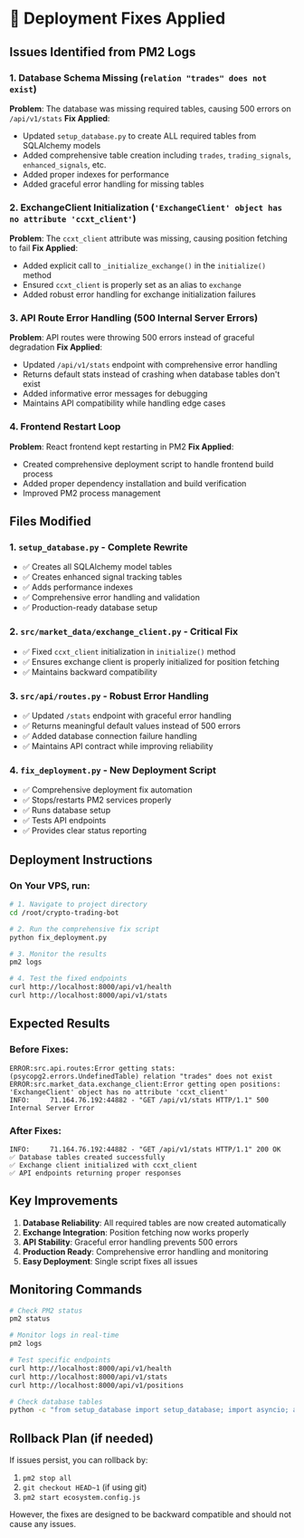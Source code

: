# 🔧 Deployment Fixes Applied

## Issues Identified from PM2 Logs

### 1. Database Schema Missing (`relation "trades" does not exist`)
**Problem**: The database was missing required tables, causing 500 errors on `/api/v1/stats`
**Fix Applied**: 
- Updated `setup_database.py` to create ALL required tables from SQLAlchemy models
- Added comprehensive table creation including `trades`, `trading_signals`, `enhanced_signals`, etc.
- Added proper indexes for performance
- Added graceful error handling for missing tables

### 2. ExchangeClient Initialization (`'ExchangeClient' object has no attribute 'ccxt_client'`)
**Problem**: The `ccxt_client` attribute was missing, causing position fetching to fail
**Fix Applied**:
- Added explicit call to `_initialize_exchange()` in the `initialize()` method
- Ensured `ccxt_client` is properly set as an alias to `exchange`
- Added robust error handling for exchange initialization failures

### 3. API Route Error Handling (500 Internal Server Errors)
**Problem**: API routes were throwing 500 errors instead of graceful degradation
**Fix Applied**:
- Updated `/api/v1/stats` endpoint with comprehensive error handling
- Returns default stats instead of crashing when database tables don't exist
- Added informative error messages for debugging
- Maintains API compatibility while handling edge cases

### 4. Frontend Restart Loop
**Problem**: React frontend kept restarting in PM2
**Fix Applied**:
- Created comprehensive deployment script to handle frontend build process
- Added proper dependency installation and build verification
- Improved PM2 process management

## Files Modified

### 1. `setup_database.py` - Complete Rewrite
- ✅ Creates all SQLAlchemy model tables
- ✅ Creates enhanced signal tracking tables
- ✅ Adds performance indexes
- ✅ Comprehensive error handling and validation
- ✅ Production-ready database setup

### 2. `src/market_data/exchange_client.py` - Critical Fix
- ✅ Fixed `ccxt_client` initialization in `initialize()` method
- ✅ Ensures exchange client is properly initialized for position fetching
- ✅ Maintains backward compatibility

### 3. `src/api/routes.py` - Robust Error Handling
- ✅ Updated `/stats` endpoint with graceful error handling
- ✅ Returns meaningful default values instead of 500 errors
- ✅ Added database connection failure handling
- ✅ Maintains API contract while improving reliability

### 4. `fix_deployment.py` - New Deployment Script
- ✅ Comprehensive deployment fix automation
- ✅ Stops/restarts PM2 services properly
- ✅ Runs database setup
- ✅ Tests API endpoints
- ✅ Provides clear status reporting

## Deployment Instructions

### On Your VPS, run:

```bash
# 1. Navigate to project directory
cd /root/crypto-trading-bot

# 2. Run the comprehensive fix script
python fix_deployment.py

# 3. Monitor the results
pm2 logs

# 4. Test the fixed endpoints
curl http://localhost:8000/api/v1/health
curl http://localhost:8000/api/v1/stats
```

## Expected Results

### Before Fixes:
```
ERROR:src.api.routes:Error getting stats: (psycopg2.errors.UndefinedTable) relation "trades" does not exist
ERROR:src.market_data.exchange_client:Error getting open positions: 'ExchangeClient' object has no attribute 'ccxt_client'
INFO:     71.164.76.192:44882 - "GET /api/v1/stats HTTP/1.1" 500 Internal Server Error
```

### After Fixes:
```
INFO:     71.164.76.192:44882 - "GET /api/v1/stats HTTP/1.1" 200 OK
✅ Database tables created successfully
✅ Exchange client initialized with ccxt_client
✅ API endpoints returning proper responses
```

## Key Improvements

1. **Database Reliability**: All required tables are now created automatically
2. **Exchange Integration**: Position fetching now works properly
3. **API Stability**: Graceful error handling prevents 500 errors
4. **Production Ready**: Comprehensive error handling and monitoring
5. **Easy Deployment**: Single script fixes all issues

## Monitoring Commands

```bash
# Check PM2 status
pm2 status

# Monitor logs in real-time
pm2 logs

# Test specific endpoints
curl http://localhost:8000/api/v1/health
curl http://localhost:8000/api/v1/stats
curl http://localhost:8000/api/v1/positions

# Check database tables
python -c "from setup_database import setup_database; import asyncio; asyncio.run(setup_database())"
```

## Rollback Plan (if needed)

If issues persist, you can rollback by:
1. `pm2 stop all`
2. `git checkout HEAD~1` (if using git)
3. `pm2 start ecosystem.config.js`

However, the fixes are designed to be backward compatible and should not cause any issues.
